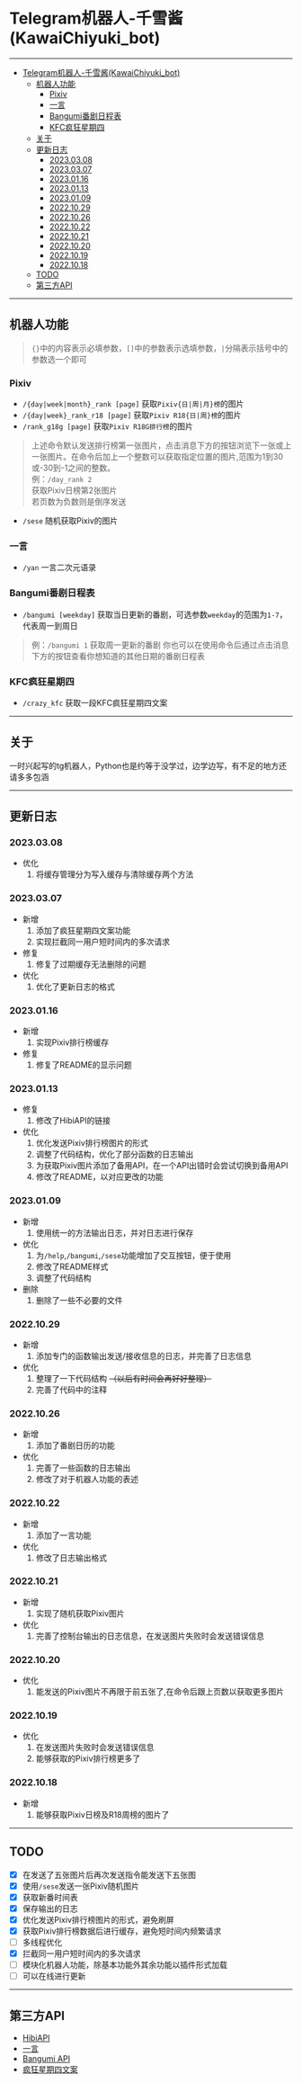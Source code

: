 # Telegram机器人-千雪酱(KawaiChiyuki_bot)
***
<!-- TOC -->
* [Telegram机器人-千雪酱(KawaiChiyuki_bot)](#telegram机器人-千雪酱--kawaichiyukibot-)
  * [机器人功能](#机器人功能)
    * [Pixiv](#pixiv)
    * [一言](#一言)
    * [Bangumi番剧日程表](#bangumi番剧日程表)
    * [KFC疯狂星期四](#kfc疯狂星期四)
  * [关于](#关于)
  * [更新日志](#更新日志)
    * [2023.03.08](#20230308)
    * [2023.03.07](#20230307)
    * [2023.01.16](#20230116)
    * [2023.01.13](#20230113)
    * [2023.01.09](#20230109)
    * [2022.10.29](#20221029)
    * [2022.10.26](#20221026)
    * [2022.10.22](#20221022)
    * [2022.10.21](#20221021)
    * [2022.10.20](#20221020)
    * [2022.10.19](#20221019)
    * [2022.10.18](#20221018)
  * [TODO](#todo)
  * [第三方API](#第三方api)
<!-- TOC -->
***
## 机器人功能
> `{}`中的内容表示必填参数，`[]`中的参数表示选填参数，`|`分隔表示括号中的参数选一个即可

### Pixiv
- `/{day|week|month}_rank [page]` 获取`Pixiv{日|周|月}榜`的图片
- `/{day|week}_rank_r18 [page]` 获取`Pixiv R18{日|周}榜`的图片
- `/rank_g18g [page]` 获取`Pixiv R18G排行榜`的图片
> 上述命令默认发送排行榜第一张图片，点击消息下方的按钮浏览下一张或上一张图片。在命令后加上一个整数可以获取指定位置的图片,范围为1到30或-30到-1之间的整数。  
> 例：`/day_rank 2`  
> 获取Pixiv日榜第2张图片  
> 若页数为负数则是倒序发送
- `/sese` 随机获取Pixiv的图片

### 一言
- `/yan` 一言二次元语录

### Bangumi番剧日程表
- `/bangumi [weekday]` 获取当日更新的番剧，可选参数`weekday`的范围为`1-7`，代表周一到周日
> 例：`/bangumi 1` 获取周一更新的番剧
> 你也可以在使用命令后通过点击消息下方的按钮查看你想知道的其他日期的番剧日程表

### KFC疯狂星期四
- `/crazy_kfc` 获取一段KFC疯狂星期四文案
***

## 关于
一时兴起写的tg机器人，Python也是约等于没学过，边学边写，有不足的地方还请多多包涵
***

## 更新日志
### 2023.03.08
- 优化
  1. 将缓存管理分为写入缓存与清除缓存两个方法

### 2023.03.07
- 新增
  1. 添加了疯狂星期四文案功能
  2. 实现拦截同一用户短时间内的多次请求
- 修复
  1. 修复了过期缓存无法删除的问题
- 优化
  1. 优化了更新日志的格式

### 2023.01.16
- 新增
  1. 实现Pixiv排行榜缓存
- 修复
  1. 修复了README的显示问题

### 2023.01.13
- 修复
  1. 修改了HibiAPI的链接
- 优化
  1. 优化发送Pixiv排行榜图片的形式
  2. 调整了代码结构，优化了部分函数的日志输出
  3. 为获取Pixiv图片添加了备用API，在一个API出错时会尝试切换到备用API
  4. 修改了README，以对应更改的功能

### 2023.01.09
- 新增
  1. 使用统一的方法输出日志，并对日志进行保存
- 优化
  1. 为`/help`,`/bangumi`,`/sese`功能增加了交互按钮，便于使用
  2. 修改了README样式
  3. 调整了代码结构
- 删除
  1. 删除了一些不必要的文件

### 2022.10.29
- 新增
  1. 添加专门的函数输出发送/接收信息的日志，并完善了日志信息
- 优化
  1. 整理了一下代码结构 ~~（以后有时间会再好好整理）~~
  2. 完善了代码中的注释

### 2022.10.26
- 新增
  1. 添加了番剧日历的功能
- 优化
  1. 完善了一些函数的日志输出
  2. 修改了对于机器人功能的表述

### 2022.10.22
- 新增
  1. 添加了一言功能
- 优化
  1. 修改了日志输出格式

### 2022.10.21
- 新增
  1. 实现了随机获取Pixiv图片
- 优化
  1. 完善了控制台输出的日志信息，在发送图片失败时会发送错误信息

### 2022.10.20
- 优化
  1. 能发送的Pixiv图片不再限于前五张了,在命令后跟上页数以获取更多图片

### 2022.10.19
- 优化
  1. 在发送图片失败时会发送错误信息
  2. 能够获取的Pixiv排行榜更多了

### 2022.10.18
- 新增
  1. 能够获取Pixiv日榜及R18周榜的图片了
***

## TODO
- [x] 在发送了五张图片后再次发送指令能发送下五张图  
- [x] 使用`/sese`发送一张Pixiv随机图片
- [x] 获取新番时间表  
- [x] 保存输出的日志
- [x] 优化发送Pixiv排行榜图片的形式，避免刷屏
- [x] 获取Pixiv排行榜数据后进行缓存，避免短时间内频繁请求
- [ ] 多线程优化
- [x] 拦截同一用户短时间内的多次请求
- [ ] 模块化机器人功能，除基本功能外其余功能以插件形式加载
- [ ] 可以在线进行更新
***

## 第三方API
- [HibiAPI](https://github.com/mixmoe/HibiAPI)
- [一言](https://hitokoto.cn/)
- [Bangumi API](https://bangumi.github.io/api/#/)
- [疯狂星期四文案](https://github.com/whitescent/KFC-Crazy-Thursday)